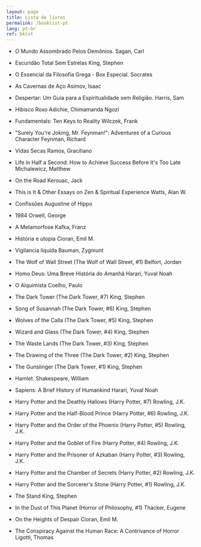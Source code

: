 ```yaml
---
layout: page
title: Lista de livros
permalink: /booklist-pt
lang: pt-br
ref: bklst
---
```



- O Mundo Assombrado Pelos Demônios. Sagan, Carl

- Escuridão Total Sem Estrelas King, Stephen

- O Essencial da Filosofia Grega - Box Especial. Socrates

- As Cavernas de Aço Asimov, Isaac

- Despertar: Um Guia para a Espiritualidade sem Religião. Harris, Sam

- Hibisco Roxo Adichie, Chimamanda Ngozi

- Fundamentals: Ten Keys to Reality Wilczek, Frank

- "Surely You're Joking, Mr. Feynman!": Adventures of a Curious Character Feynman, Richard

- Vidas Secas Ramos, Graciliano

- Life in Half a Second: How to Achieve Success Before It's Too Late Michalewicz, Matthew

- On the Road Kerouac, Jack

- This is It & Other Essays on Zen & Spiritual Experience Watts, Alan W.

- Confissões Augustine of Hippo

- 1984 Orwell, George

- A Metamorfose Kafka, Franz

- História e utopia Cioran, Emil M.

- Vigilancia líquida Bauman, Zygmunt

- The Wolf of Wall Street (The Wolf of Wall Street, #1) Belfort, Jordan

- Homo Deus: Uma Breve História do Amanhã Harari, Yuval Noah

- O Alquimista Coelho, Paulo

- The Dark Tower (The Dark Tower, #7) King, Stephen

- Song of Susannah (The Dark Tower, #6) King, Stephen

- Wolves of the Calla (The Dark Tower, #5) King, Stephen
	
- Wizard and Glass (The Dark Tower, #4) King, Stephen

- The Waste Lands (The Dark Tower, #3) King, Stephen

- The Drawing of the Three (The Dark Tower, #2) King, Stephen

- The Gunslinger (The Dark Tower, #1) King, Stephen

- Hamlet. Shakespeare, William

- Sapiens: A Brief History of Humankind Harari, Yuval Noah

- Harry Potter and the Deathly Hallows (Harry Potter, #7) Rowling, J.K.

- Harry Potter and the Half-Blood Prince (Harry Potter, #6) Rowling, J.K.

- Harry Potter and the Order of the Phoenix (Harry Potter, #5) Rowling, J.K.

- Harry Potter and the Goblet of Fire (Harry Potter, #4) Rowling, J.K.

- Harry Potter and the Prisoner of Azkaban (Harry Potter, #3) Rowling, J.K.

- Harry Potter and the Chamber of Secrets (Harry Potter, #2) Rowling, J.K.

- Harry Potter and the Sorcerer's Stone (Harry Potter, #1) Rowling, J.K.

- The Stand King, Stephen

- In the Dust of This Planet (Horror of Philosophy, #1) Thacker, Eugene

- On the Heights of Despair Cioran, Emil M.

- The Conspiracy Against the Human Race: A Contrivance of Horror Ligotti, Thomas


<div class="divider"></div>
